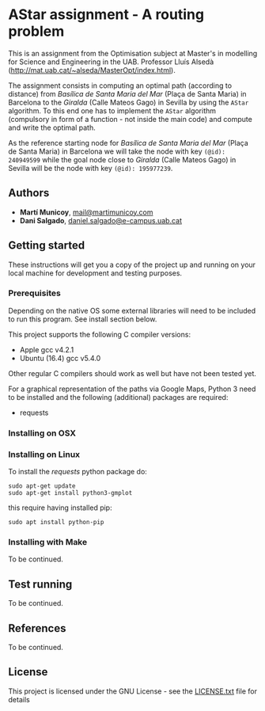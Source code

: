 # AStar assignment - A routing problem

This is an assignment from the Optimisation subject at Master's in modelling for Science and Engineering in the UAB. 
Professor Lluís Alsedà (http://mat.uab.cat/~alseda/MasterOpt/index.html).

The assignment consists in computing an optimal path (according to distance) from *Basílica de Santa
Maria del Mar* (Plaça de Santa Maria) in Barcelona to the *Giralda* (Calle Mateos Gago) in Sevilla by
using the `AStar` algorithm. To this end one has to implement the `AStar` algorithm (compulsory in form
of a function - not inside the main code) and compute and write the optimal path.

As the reference starting node for *Basílica de Santa Maria del Mar* (Plaça de Santa Maria) in
Barcelona we will take the node with key `(@id): 240949599` while the goal node close to *Giralda* (Calle
Mateos Gago) in Sevilla will be the node with key `(@id): 195977239`.

## Authors
* **Martí Municoy**, mail@martimunicoy.com
* **Dani Salgado**, daniel.salgado@e-campus.uab.cat

## Getting started
These instructions will get you a copy of the project up and running on your local machine for development and testing purposes.

### Prerequisites
Depending on the native OS some external libraries will need to be included to run this program. See install section below.

This project supports the following C compiler versions:
* Apple gcc v4.2.1
* Ubuntu (16.4) gcc v5.4.0

Other regular C compilers should work as well but have not been tested yet.

For a graphical representation of the paths via Google Maps, Python 3 need to be installed and the following (additional) packages are required:
   * requests
  
### Installing on OSX
  
  
### Installing on Linux

To install the _requests_ python package do:
```
sudo apt-get update
sudo apt-get install python3-gmplot
```
this require having installed pip:

```
sudo apt install python-pip
```

### Installing with Make

To be continued.

## Test running

To be continued.

## References

To be continued.

## License
This project is licensed under the GNU License - see the [LICENSE.txt](LICENSE.txt) file for details

